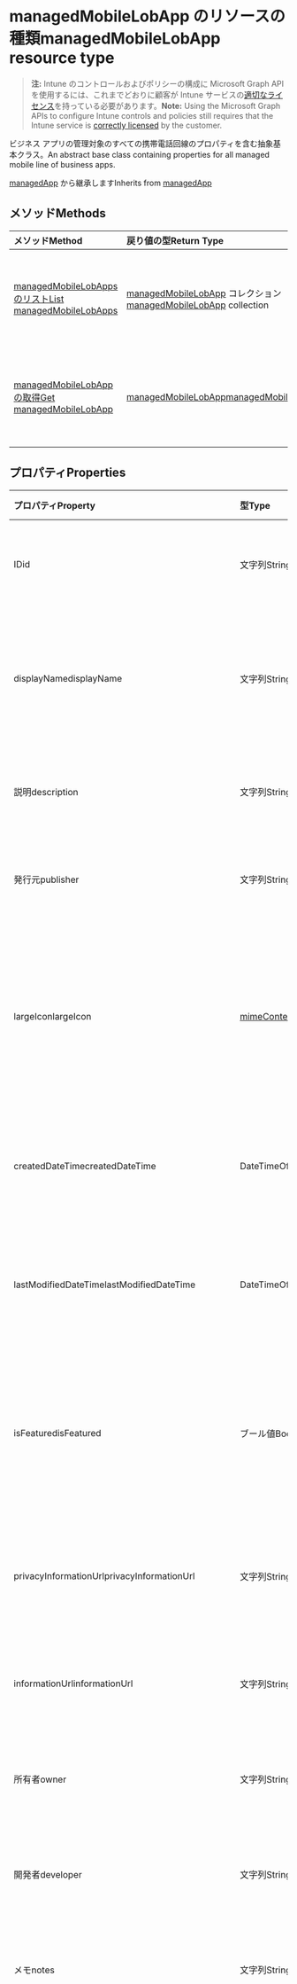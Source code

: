 # <a name="managedmobilelobapp-resource-type"></a><span data-ttu-id="af73a-101">managedMobileLobApp のリソースの種類</span><span class="sxs-lookup"><span data-stu-id="af73a-101">managedMobileLobApp resource type</span></span>

> <span data-ttu-id="af73a-102">**注:** Intune のコントロールおよびポリシーの構成に Microsoft Graph API を使用するには、これまでどおりに顧客が Intune サービスの[適切なライセンス](https://go.microsoft.com/fwlink/?linkid=839381)を持っている必要があります。</span><span class="sxs-lookup"><span data-stu-id="af73a-102">**Note:** Using the Microsoft Graph APIs to configure Intune controls and policies still requires that the Intune service is [correctly licensed](https://go.microsoft.com/fwlink/?linkid=839381) by the customer.</span></span>

<span data-ttu-id="af73a-103">ビジネス アプリの管理対象のすべての携帯電話回線のプロパティを含む抽象基本クラス。</span><span class="sxs-lookup"><span data-stu-id="af73a-103">An abstract base class containing properties for all managed mobile line of business apps.</span></span>

<span data-ttu-id="af73a-104">[managedApp](../resources/intune_apps_managedapp.md) から継承します</span><span class="sxs-lookup"><span data-stu-id="af73a-104">Inherits from [managedApp](../resources/intune_apps_managedapp.md)</span></span>

## <a name="methods"></a><span data-ttu-id="af73a-105">メソッド</span><span class="sxs-lookup"><span data-stu-id="af73a-105">Methods</span></span>
|<span data-ttu-id="af73a-106">メソッド</span><span class="sxs-lookup"><span data-stu-id="af73a-106">Method</span></span>|<span data-ttu-id="af73a-107">戻り値の型</span><span class="sxs-lookup"><span data-stu-id="af73a-107">Return Type</span></span>|<span data-ttu-id="af73a-108">説明</span><span class="sxs-lookup"><span data-stu-id="af73a-108">Description</span></span>|
|:---|:---|:---|
|[<span data-ttu-id="af73a-109">managedMobileLobApps のリスト</span><span class="sxs-lookup"><span data-stu-id="af73a-109">List managedMobileLobApps</span></span>](../api/intune_apps_managedmobilelobapp_list.md)|<span data-ttu-id="af73a-110">[managedMobileLobApp](../resources/intune_apps_managedmobilelobapp.md) コレクション</span><span class="sxs-lookup"><span data-stu-id="af73a-110">[managedMobileLobApp](../resources/intune_apps_managedmobilelobapp.md) collection</span></span>|<span data-ttu-id="af73a-111">[managedMobileLobApp](../resources/intune_apps_managedmobilelobapp.md) オブジェクトのプロパティとリレーションシップをリストします。</span><span class="sxs-lookup"><span data-stu-id="af73a-111">List properties and relationships of the [managedMobileLobApp](../resources/intune_apps_managedmobilelobapp.md) objects.</span></span>|
|[<span data-ttu-id="af73a-112">managedMobileLobApp の取得</span><span class="sxs-lookup"><span data-stu-id="af73a-112">Get managedMobileLobApp</span></span>](../api/intune_apps_managedmobilelobapp_get.md)|[<span data-ttu-id="af73a-113">managedMobileLobApp</span><span class="sxs-lookup"><span data-stu-id="af73a-113">managedMobileLobApp</span></span>](../resources/intune_apps_managedmobilelobapp.md)|<span data-ttu-id="af73a-114">[managedMobileLobApp](../resources/intune_apps_managedmobilelobapp.md) オブジェクトのプロパティとリレーションシップを読み取ります。</span><span class="sxs-lookup"><span data-stu-id="af73a-114">Read properties and relationships of the [managedMobileLobApp](../resources/intune_apps_managedmobilelobapp.md) object.</span></span>|

## <a name="properties"></a><span data-ttu-id="af73a-115">プロパティ</span><span class="sxs-lookup"><span data-stu-id="af73a-115">Properties</span></span>
|<span data-ttu-id="af73a-116">プロパティ</span><span class="sxs-lookup"><span data-stu-id="af73a-116">Property</span></span>|<span data-ttu-id="af73a-117">型</span><span class="sxs-lookup"><span data-stu-id="af73a-117">Type</span></span>|<span data-ttu-id="af73a-118">説明</span><span class="sxs-lookup"><span data-stu-id="af73a-118">Description</span></span>|
|:---|:---|:---|
|<span data-ttu-id="af73a-119">ID</span><span class="sxs-lookup"><span data-stu-id="af73a-119">id</span></span>|<span data-ttu-id="af73a-120">文字列</span><span class="sxs-lookup"><span data-stu-id="af73a-120">String</span></span>|<span data-ttu-id="af73a-121">エンティティのキー。</span><span class="sxs-lookup"><span data-stu-id="af73a-121">Key of the entity.</span></span> <span data-ttu-id="af73a-122">[mobileApp](../resources/intune_apps_mobileapp.md) から継承します</span><span class="sxs-lookup"><span data-stu-id="af73a-122">Inherited from [mobileApp](../resources/intune_apps_mobileapp.md)</span></span>|
|<span data-ttu-id="af73a-123">displayName</span><span class="sxs-lookup"><span data-stu-id="af73a-123">displayName</span></span>|<span data-ttu-id="af73a-124">文字列</span><span class="sxs-lookup"><span data-stu-id="af73a-124">String</span></span>|<span data-ttu-id="af73a-125">管理者が提供またはインポートしたアプリのタイトル。</span><span class="sxs-lookup"><span data-stu-id="af73a-125">The admin provided or imported title of the app.</span></span> <span data-ttu-id="af73a-126">[mobileApp](../resources/intune_apps_mobileapp.md) から継承します</span><span class="sxs-lookup"><span data-stu-id="af73a-126">Inherited from [mobileApp](../resources/intune_apps_mobileapp.md)</span></span>|
|<span data-ttu-id="af73a-127">説明</span><span class="sxs-lookup"><span data-stu-id="af73a-127">description</span></span>|<span data-ttu-id="af73a-128">文字列</span><span class="sxs-lookup"><span data-stu-id="af73a-128">String</span></span>|<span data-ttu-id="af73a-129">アプリの説明。</span><span class="sxs-lookup"><span data-stu-id="af73a-129">The description of the app.</span></span> <span data-ttu-id="af73a-130">[mobileApp](../resources/intune_apps_mobileapp.md) から継承します</span><span class="sxs-lookup"><span data-stu-id="af73a-130">Inherited from [mobileApp](../resources/intune_apps_mobileapp.md)</span></span>|
|<span data-ttu-id="af73a-131">発行元</span><span class="sxs-lookup"><span data-stu-id="af73a-131">publisher</span></span>|<span data-ttu-id="af73a-132">文字列</span><span class="sxs-lookup"><span data-stu-id="af73a-132">String</span></span>|<span data-ttu-id="af73a-133">アプリの発行元。</span><span class="sxs-lookup"><span data-stu-id="af73a-133">The publisher of the app.</span></span> <span data-ttu-id="af73a-134">[mobileApp](../resources/intune_apps_mobileapp.md) から継承します</span><span class="sxs-lookup"><span data-stu-id="af73a-134">Inherited from [mobileApp](../resources/intune_apps_mobileapp.md)</span></span>|
|<span data-ttu-id="af73a-135">largeIcon</span><span class="sxs-lookup"><span data-stu-id="af73a-135">largeIcon</span></span>|[<span data-ttu-id="af73a-136">mimeContent</span><span class="sxs-lookup"><span data-stu-id="af73a-136">mimeContent</span></span>](../resources/intune_shared_mimecontent.md)|<span data-ttu-id="af73a-137">アプリの詳細に表示され、アイコンのアップロードに使用される大きなアイコン。</span><span class="sxs-lookup"><span data-stu-id="af73a-137">The large icon, to be displayed in the app details and used for upload of the icon.</span></span> <span data-ttu-id="af73a-138">[mobileApp](../resources/intune_apps_mobileapp.md) から継承します</span><span class="sxs-lookup"><span data-stu-id="af73a-138">Inherited from [mobileApp](../resources/intune_apps_mobileapp.md)</span></span>|
|<span data-ttu-id="af73a-139">createdDateTime</span><span class="sxs-lookup"><span data-stu-id="af73a-139">createdDateTime</span></span>|<span data-ttu-id="af73a-140">DateTimeOffset</span><span class="sxs-lookup"><span data-stu-id="af73a-140">DateTimeOffset</span></span>|<span data-ttu-id="af73a-141">アプリが作成された日時。</span><span class="sxs-lookup"><span data-stu-id="af73a-141">The date and time the app was created.</span></span> <span data-ttu-id="af73a-142">[mobileApp](../resources/intune_apps_mobileapp.md) から継承します</span><span class="sxs-lookup"><span data-stu-id="af73a-142">Inherited from [mobileApp](../resources/intune_apps_mobileapp.md)</span></span>|
|<span data-ttu-id="af73a-143">lastModifiedDateTime</span><span class="sxs-lookup"><span data-stu-id="af73a-143">lastModifiedDateTime</span></span>|<span data-ttu-id="af73a-144">DateTimeOffset</span><span class="sxs-lookup"><span data-stu-id="af73a-144">DateTimeOffset</span></span>|<span data-ttu-id="af73a-145">アプリが最後に変更された日時。</span><span class="sxs-lookup"><span data-stu-id="af73a-145">The date and time the app was last modified.</span></span> <span data-ttu-id="af73a-146">[mobileApp](../resources/intune_apps_mobileapp.md) から継承します</span><span class="sxs-lookup"><span data-stu-id="af73a-146">Inherited from [mobileApp](../resources/intune_apps_mobileapp.md)</span></span>|
|<span data-ttu-id="af73a-147">isFeatured</span><span class="sxs-lookup"><span data-stu-id="af73a-147">isFeatured</span></span>|<span data-ttu-id="af73a-148">ブール値</span><span class="sxs-lookup"><span data-stu-id="af73a-148">Boolean</span></span>|<span data-ttu-id="af73a-149">アプリが管理者のおすすめとしてマークされたかどうかを示す値。[mobileApp](../resources/intune_apps_mobileapp.md) から継承します</span><span class="sxs-lookup"><span data-stu-id="af73a-149">The value indicating whether the app is marked as featured by the admin. Inherited from [mobileApp](../resources/intune_apps_mobileapp.md)</span></span>|
|<span data-ttu-id="af73a-150">privacyInformationUrl</span><span class="sxs-lookup"><span data-stu-id="af73a-150">privacyInformationUrl</span></span>|<span data-ttu-id="af73a-151">文字列</span><span class="sxs-lookup"><span data-stu-id="af73a-151">String</span></span>|<span data-ttu-id="af73a-152">プライバシーに関する声明の URL。</span><span class="sxs-lookup"><span data-stu-id="af73a-152">The privacy statement Url.</span></span> <span data-ttu-id="af73a-153">[mobileApp](../resources/intune_apps_mobileapp.md) から継承します</span><span class="sxs-lookup"><span data-stu-id="af73a-153">Inherited from [mobileApp](../resources/intune_apps_mobileapp.md)</span></span>|
|<span data-ttu-id="af73a-154">informationUrl</span><span class="sxs-lookup"><span data-stu-id="af73a-154">informationUrl</span></span>|<span data-ttu-id="af73a-155">文字列</span><span class="sxs-lookup"><span data-stu-id="af73a-155">String</span></span>|<span data-ttu-id="af73a-156">詳細情報の URL。</span><span class="sxs-lookup"><span data-stu-id="af73a-156">The more information Url.</span></span> <span data-ttu-id="af73a-157">[mobileApp](../resources/intune_apps_mobileapp.md) から継承します</span><span class="sxs-lookup"><span data-stu-id="af73a-157">Inherited from [mobileApp](../resources/intune_apps_mobileapp.md)</span></span>|
|<span data-ttu-id="af73a-158">所有者</span><span class="sxs-lookup"><span data-stu-id="af73a-158">owner</span></span>|<span data-ttu-id="af73a-159">文字列</span><span class="sxs-lookup"><span data-stu-id="af73a-159">String</span></span>|<span data-ttu-id="af73a-160">アプリの所有者。</span><span class="sxs-lookup"><span data-stu-id="af73a-160">The owner of the app.</span></span> <span data-ttu-id="af73a-161">[mobileApp](../resources/intune_apps_mobileapp.md) から継承します</span><span class="sxs-lookup"><span data-stu-id="af73a-161">Inherited from [mobileApp](../resources/intune_apps_mobileapp.md)</span></span>|
|<span data-ttu-id="af73a-162">開発者</span><span class="sxs-lookup"><span data-stu-id="af73a-162">developer</span></span>|<span data-ttu-id="af73a-163">文字列</span><span class="sxs-lookup"><span data-stu-id="af73a-163">String</span></span>|<span data-ttu-id="af73a-164">アプリの開発者。</span><span class="sxs-lookup"><span data-stu-id="af73a-164">The developer of the app.</span></span> <span data-ttu-id="af73a-165">[mobileApp](../resources/intune_apps_mobileapp.md) から継承します</span><span class="sxs-lookup"><span data-stu-id="af73a-165">Inherited from [mobileApp](../resources/intune_apps_mobileapp.md)</span></span>|
|<span data-ttu-id="af73a-166">メモ</span><span class="sxs-lookup"><span data-stu-id="af73a-166">notes</span></span>|<span data-ttu-id="af73a-167">文字列</span><span class="sxs-lookup"><span data-stu-id="af73a-167">String</span></span>|<span data-ttu-id="af73a-168">アプリ用のメモ。</span><span class="sxs-lookup"><span data-stu-id="af73a-168">Notes for the app.</span></span> <span data-ttu-id="af73a-169">[mobileApp](../resources/intune_apps_mobileapp.md) から継承します</span><span class="sxs-lookup"><span data-stu-id="af73a-169">Inherited from [mobileApp](../resources/intune_apps_mobileapp.md)</span></span>|
|<span data-ttu-id="af73a-170">publishingState</span><span class="sxs-lookup"><span data-stu-id="af73a-170">publishingState</span></span>|[<span data-ttu-id="af73a-171">mobileAppPublishingState</span><span class="sxs-lookup"><span data-stu-id="af73a-171">mobileAppPublishingState</span></span>](../resources/intune_apps_mobileapppublishingstate.md)|<span data-ttu-id="af73a-172">アプリの発行の状態。</span><span class="sxs-lookup"><span data-stu-id="af73a-172">The publishing state for the app.</span></span> <span data-ttu-id="af73a-173">アプリが発行されていない限り、アプリを割り当てることができません。</span><span class="sxs-lookup"><span data-stu-id="af73a-173">The app cannot be assigned unless the app is published.</span></span> <span data-ttu-id="af73a-174">[mobileApp](../resources/intune_apps_mobileapp.md) から継承します。</span><span class="sxs-lookup"><span data-stu-id="af73a-174">Inherited from [mobileApp](../resources/intune_apps_mobileapp.md)</span></span> <span data-ttu-id="af73a-175">可能な値は、`notPublished`、`processing`、`published` です。</span><span class="sxs-lookup"><span data-stu-id="af73a-175">Possible values are: `notPublished`, `processing`, `published`.</span></span>|
|<span data-ttu-id="af73a-176">appAvailability</span><span class="sxs-lookup"><span data-stu-id="af73a-176">appAvailability</span></span>|[<span data-ttu-id="af73a-177">managedAppAvailability</span><span class="sxs-lookup"><span data-stu-id="af73a-177">managedAppAvailability</span></span>](../resources/intune_apps_managedappavailability.md)|<span data-ttu-id="af73a-178">アプリケーションの可用性。</span><span class="sxs-lookup"><span data-stu-id="af73a-178">The Application's availability.</span></span> <span data-ttu-id="af73a-179">[managedApp](../resources/intune_apps_managedapp.md) から継承します。</span><span class="sxs-lookup"><span data-stu-id="af73a-179">Inherited from [managedApp](../resources/intune_apps_managedapp.md)</span></span> <span data-ttu-id="af73a-180">可能な値は、`global`、`lineOfBusiness` です。</span><span class="sxs-lookup"><span data-stu-id="af73a-180">Possible values are: `global`, `lineOfBusiness`.</span></span>|
|<span data-ttu-id="af73a-181">バージョン</span><span class="sxs-lookup"><span data-stu-id="af73a-181">version</span></span>|<span data-ttu-id="af73a-182">文字列</span><span class="sxs-lookup"><span data-stu-id="af73a-182">String</span></span>|<span data-ttu-id="af73a-183">アプリケーションのバージョン。</span><span class="sxs-lookup"><span data-stu-id="af73a-183">The Application's version.</span></span> <span data-ttu-id="af73a-184">[managedApp](../resources/intune_apps_managedapp.md) から継承します</span><span class="sxs-lookup"><span data-stu-id="af73a-184">Inherited from [managedApp](../resources/intune_apps_managedapp.md)</span></span>|
|<span data-ttu-id="af73a-185">committedContentVersion</span><span class="sxs-lookup"><span data-stu-id="af73a-185">committedContentVersion</span></span>|<span data-ttu-id="af73a-186">文字列</span><span class="sxs-lookup"><span data-stu-id="af73a-186">String</span></span>|<span data-ttu-id="af73a-187">内部にコミットされたコンテンツのバージョン。</span><span class="sxs-lookup"><span data-stu-id="af73a-187">The internal committed content version.</span></span>|
|<span data-ttu-id="af73a-188">fileName</span><span class="sxs-lookup"><span data-stu-id="af73a-188">fileName</span></span>|<span data-ttu-id="af73a-189">文字列</span><span class="sxs-lookup"><span data-stu-id="af73a-189">String</span></span>|<span data-ttu-id="af73a-190">メインの Lob アプリケーションのファイル名。</span><span class="sxs-lookup"><span data-stu-id="af73a-190">The name of the main Lob application file.</span></span>|
|<span data-ttu-id="af73a-191">サイズ</span><span class="sxs-lookup"><span data-stu-id="af73a-191">size</span></span>|<span data-ttu-id="af73a-192">Int64</span><span class="sxs-lookup"><span data-stu-id="af73a-192">Int64</span></span>|<span data-ttu-id="af73a-193">アップロードされたすべてのファイルを含む合計サイズ。</span><span class="sxs-lookup"><span data-stu-id="af73a-193">The total size, including all uploaded files.</span></span>|

## <a name="relationships"></a><span data-ttu-id="af73a-194">リレーションシップ</span><span class="sxs-lookup"><span data-stu-id="af73a-194">Relationships</span></span>
|<span data-ttu-id="af73a-195">リレーションシップ</span><span class="sxs-lookup"><span data-stu-id="af73a-195">Relationship</span></span>|<span data-ttu-id="af73a-196">型</span><span class="sxs-lookup"><span data-stu-id="af73a-196">Type</span></span>|<span data-ttu-id="af73a-197">説明</span><span class="sxs-lookup"><span data-stu-id="af73a-197">Description</span></span>|
|:---|:---|:---|
|<span data-ttu-id="af73a-198">カテゴリー</span><span class="sxs-lookup"><span data-stu-id="af73a-198">categories</span></span>|<span data-ttu-id="af73a-199">[mobileAppCategory](../resources/intune_apps_mobileappcategory.md) コレクション</span><span class="sxs-lookup"><span data-stu-id="af73a-199">[mobileAppCategory](../resources/intune_apps_mobileappcategory.md) collection</span></span>|<span data-ttu-id="af73a-200">このアプリのカテゴリのリスト。</span><span class="sxs-lookup"><span data-stu-id="af73a-200">The list of categories for this app.</span></span> <span data-ttu-id="af73a-201">[mobileApp](../resources/intune_apps_mobileapp.md) から継承します</span><span class="sxs-lookup"><span data-stu-id="af73a-201">Inherited from [mobileApp](../resources/intune_apps_mobileapp.md)</span></span>|
|<span data-ttu-id="af73a-202">割り当て</span><span class="sxs-lookup"><span data-stu-id="af73a-202">assignments</span></span>|<span data-ttu-id="af73a-203">[mobileAppAssignment](../resources/intune_apps_mobileappassignment.md) コレクション</span><span class="sxs-lookup"><span data-stu-id="af73a-203">[mobileAppAssignment](../resources/intune_apps_mobileappassignment.md) collection</span></span>|<span data-ttu-id="af73a-204">このモバイル アプリのグループ割り当てのリスト。</span><span class="sxs-lookup"><span data-stu-id="af73a-204">The list of group assignments for this mobile app.</span></span> <span data-ttu-id="af73a-205">[mobileApp](../resources/intune_apps_mobileapp.md) から継承します</span><span class="sxs-lookup"><span data-stu-id="af73a-205">Inherited from [mobileApp](../resources/intune_apps_mobileapp.md)</span></span>|
|<span data-ttu-id="af73a-206">contentVersions</span><span class="sxs-lookup"><span data-stu-id="af73a-206">contentVersions</span></span>|<span data-ttu-id="af73a-207">[mobileAppContent](../resources/intune_apps_mobileappcontent.md) コレクション</span><span class="sxs-lookup"><span data-stu-id="af73a-207">[mobileAppContent](../resources/intune_apps_mobileappcontent.md) collection</span></span>|<span data-ttu-id="af73a-208">このアプリのコンテンツのバージョンのリスト。</span><span class="sxs-lookup"><span data-stu-id="af73a-208">The list of content versions for this app.</span></span>|

## <a name="json-representation"></a><span data-ttu-id="af73a-209">JSON 表記</span><span class="sxs-lookup"><span data-stu-id="af73a-209">JSON Representation</span></span>
<span data-ttu-id="af73a-210">以下は、リソースの JSON 表記です。</span><span class="sxs-lookup"><span data-stu-id="af73a-210">Here is a JSON representation of the resource.</span></span>
<!--{
  "blockType": "resource",
  "baseType": "microsoft.graph.managedApp",
  "keyProperty": "id",
  "@odata.type": "microsoft.graph.managedMobileLobApp"
}-->
``` json
{
  "@odata.type": "#microsoft.graph.managedMobileLobApp",
  "id": "String (identifier)",
  "displayName": "String",
  "description": "String",
  "publisher": "String",
  "largeIcon": {
    "@odata.type": "microsoft.graph.mimeContent",
    "type": "String",
    "value": "binary"
  },
  "createdDateTime": "String (timestamp)",
  "lastModifiedDateTime": "String (timestamp)",
  "isFeatured": true,
  "privacyInformationUrl": "String",
  "informationUrl": "String",
  "owner": "String",
  "developer": "String",
  "notes": "String",
  "publishingState": "String",
  "appAvailability": "String",
  "version": "String",
  "committedContentVersion": "String",
  "fileName": "String",
  "size": 1024
}
```








